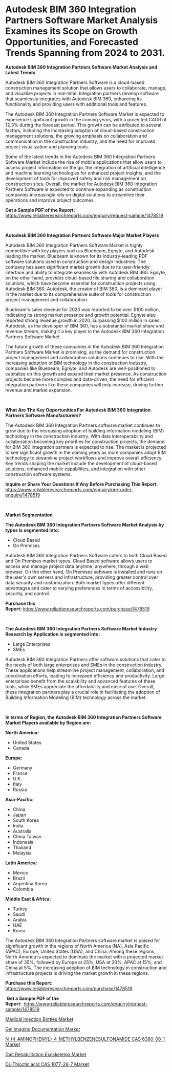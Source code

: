 <p><h1>Autodesk BIM 360 Integration Partners Software Market Analysis Examines its Scope on Growth Opportunities, and Forecasted Trends Spanning from 2024 to 2031.</h1></p><p><strong>Autodesk BIM 360 Integration Partners Software Market Analysis and Latest Trends</strong></p>
<p><p>Autodesk BIM 360 Integration Partners Software is a cloud-based construction management solution that allows users to collaborate, manage, and visualize projects in real-time. Integration partners develop software that seamlessly integrates with Autodesk BIM 360, enhancing its functionality and providing users with additional tools and features.</p><p>The Autodesk BIM 360 Integration Partners Software Market is expected to experience significant growth in the coming years, with a projected CAGR of 12.3% during the forecast period. This growth can be attributed to several factors, including the increasing adoption of cloud-based construction management solutions, the growing emphasis on collaboration and communication in the construction industry, and the need for improved project visualization and planning tools.</p><p>Some of the latest trends in the Autodesk BIM 360 Integration Partners Software Market include the rise of mobile applications that allow users to access project information on the go, the integration of artificial intelligence and machine learning technologies for enhanced project insights, and the development of tools for improved safety and risk management on construction sites. Overall, the market for Autodesk BIM 360 Integration Partners Software is expected to continue expanding as construction companies increasingly rely on digital solutions to streamline their operations and improve project outcomes.</p></p>
<p><strong>Get a Sample PDF of the Report:&nbsp;</strong> <a href="https://www.reliableresearchreports.com/enquiry/request-sample/1478519">https://www.reliableresearchreports.com/enquiry/request-sample/1478519</a></p>
<p>&nbsp;</p>
<p><strong>Autodesk BIM 360 Integration Partners Software Major Market Players</strong></p>
<p><p>Autodesk BIM 360 Integration Partners Software Market is highly competitive with key players such as Bluebeam, Egnyte, and Autodesk leading the market. Bluebeam is known for its industry-leading PDF software solutions used in construction and design industries. The company has seen significant market growth due to its user-friendly interface and ability to integrate seamlessly with Autodesk BIM 360. Egnyte, on the other hand, provides cloud-based file sharing and collaboration solutions, which have become essential for construction projects using Autodesk BIM 360. Autodesk, the creator of BIM 360, is a dominant player in the market due to its comprehensive suite of tools for construction project management and collaboration.</p><p>Bluebeam's sales revenue for 2020 was reported to be over $100 million, indicating its strong market presence and growth potential. Egnyte also reported strong revenue growth in 2020, surpassing $100 million in sales. Autodesk, as the developer of BIM 360, has a substantial market share and revenue stream, making it a key player in the Autodesk BIM 360 Integration Partners Software Market.</p><p>The future growth of these companies in the Autodesk BIM 360 Integration Partners Software Market is promising, as the demand for construction project management and collaboration solutions continues to rise. With the increasing adoption of BIM technology in the construction industry, companies like Bluebeam, Egnyte, and Autodesk are well-positioned to capitalize on this growth and expand their market presence. As construction projects become more complex and data-driven, the need for efficient integration partners like these companies will only increase, driving further revenue and market expansion.</p></p>
<p>&nbsp;</p>
<p><strong>What Are The Key Opportunities For Autodesk BIM 360 Integration Partners Software Manufacturers?</strong></p>
<p><p>The Autodesk BIM 360 Integration Partners software market continues to grow due to the increasing adoption of building information modeling (BIM) technology in the construction industry. With data interoperability and collaboration becoming key priorities for construction projects, the demand for BIM 360 integration partners is expected to rise. The market is projected to see significant growth in the coming years as more companies adopt BIM technology to streamline project workflows and improve overall efficiency. Key trends shaping the market include the development of cloud-based solutions, enhanced mobile capabilities, and integration with other construction software systems.</p></p>
<p><strong>Inquire or Share Your Questions If Any Before Purchasing This Report:</strong> <a href="https://www.reliableresearchreports.com/enquiry/pre-order-enquiry/1478519">https://www.reliableresearchreports.com/enquiry/pre-order-enquiry/1478519</a></p>
<p>&nbsp;</p>
<p><strong>Market Segmentation</strong></p>
<p><strong>The Autodesk BIM 360 Integration Partners Software Market Analysis by types is segmented into:</strong></p>
<p><ul><li>Cloud Based</li><li>On Premises</li></ul></p>
<p><p>Autodesk BIM 360 Integration Partners Software caters to both Cloud Based and On Premises market types. Cloud Based software allows users to access and manage project data anytime, anywhere, through a web browser. On the other hand, On Premises software is installed and runs on the user's own servers and infrastructure, providing greater control over data security and customization. Both market types offer different advantages and cater to varying preferences in terms of accessibility, security, and control.</p></p>
<p><strong>Purchase this Report:&nbsp;</strong><a href="https://www.reliableresearchreports.com/purchase/1478519">https://www.reliableresearchreports.com/purchase/1478519</a></p>
<p>&nbsp;</p>
<p><strong>The Autodesk BIM 360 Integration Partners Software Market Industry Research by Application is segmented into:</strong></p>
<p><ul><li>Large Enterprises</li><li>SMEs</li></ul></p>
<p><p>Autodesk BIM 360 Integration Partners offer software solutions that cater to the needs of both large enterprises and SMEs in the construction industry. These applications help streamline project management, collaboration, and coordination efforts, leading to increased efficiency and productivity. Large enterprises benefit from the scalability and advanced features of these tools, while SMEs appreciate the affordability and ease of use. Overall, these integration partners play a crucial role in facilitating the adoption of Building Information Modeling (BIM) technology across the market.</p></p>
<p>&nbsp;</p>
<p><strong>In terms of Region, the Autodesk BIM 360 Integration Partners Software Market Players available by Region are:</strong></p>
<p>
    <p> <strong> North America: </strong>
        <ul>
            <li>United States</li>
            <li>Canada</li>
        </ul>
        </p> 
    <p> <strong> Europe: </strong>
        <ul>
            <li>Germany</li>
            <li>France</li>
            <li>U.K.</li>
            <li>Italy</li>
            <li>Russia</li>
        </ul>
        </p> 
    <p> <strong> Asia-Pacific: </strong>
        <ul>
            <li>China</li>
            <li>Japan</li>
            <li>South Korea</li>
            <li>India</li>
            <li>Australia</li>
            <li>China Taiwan</li>
            <li>Indonesia</li>
            <li>Thailand</li>
            <li>Malaysia</li>
        </ul>
        </p> 
    <p> <strong> Latin America: </strong>
        <ul>
            <li>Mexico</li>
            <li>Brazil</li>
            <li>Argentina Korea</li>
            <li>Colombia</li>
        </ul>
        </p> 
    <p> <strong> Middle East & Africa: </strong>
        <ul>
            <li>Turkey</li>
            <li>Saudi</li>
            <li>Arabia</li>
            <li>UAE</li>
            <li>Korea</li>
        </ul>
    </p>
    </p>
<p><p>The Autodesk BIM 360 Integration Partners software market is poised for significant growth in the regions of North America (NA), Asia Pacific (APAC), Europe, United States (USA), and China. Among these regions, North America is expected to dominate the market with a projected market share of 35%, followed by Europe at 25%, USA at 20%, APAC at 15%, and China at 5%. The increasing adoption of BIM technology in construction and infrastructure projects is driving the market growth in these regions.</p></p>
<p><strong>Purchase this Report: </strong><a href="https://www.reliableresearchreports.com/purchase/1478519">https://www.reliableresearchreports.com/purchase/1478519</a></p>
<p>&nbsp;<strong>Get a Sample PDF of the Report:&nbsp;&nbsp;</strong><a href="https://www.reliableresearchreports.com/enquiry/request-sample/1478519">https://www.reliableresearchreports.com/enquiry/request-sample/1478519</a></p>
<p><strong></strong></p>
<p><p><a href="https://medium.com/p/e93f39ca025f/edit">Medical Injection Bottles Market</a></p><p><a href="https://medium.com/p/f983a451066f/edit">Gel Imaging Documentation Market</a></p><p><a href="https://github.com/nancykennedykellievqfqt2/Market-Research-Report-List-1/blob/main/n-4-aminophenyl-4-methylbenzenesulfonamide-cas-6380-08-1-market.md">N-(4-AMINOPHENYL)-4-METHYLBENZENESULFONAMIDE CAS 6380-08-1 Market</a></p><p><a href="https://medium.com/p/d76f73d79cc8/edit">Gait Rehabilitation Exoskeleton Market</a></p><p><a href="https://github.com/seekum/Market-Research-Report-List-1/blob/main/dl-thioctic-acid-cas-1077-28-7-market.md">DL-Thioctic acid CAS 1077-28-7 Market</a></p></p>